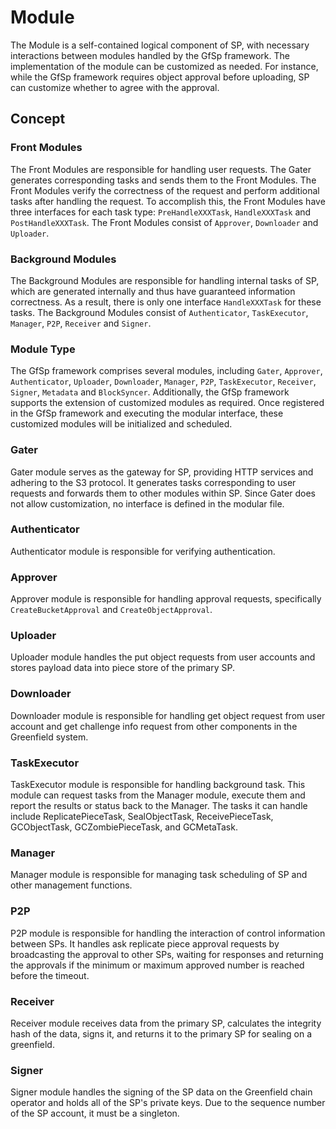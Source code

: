 # Module

The Module is a self-contained logical component of SP, with necessary interactions between modules handled by the GfSp
framework. The implementation of the module can be customized as needed. For instance, while the GfSp framework requires
object approval before uploading, SP can customize whether to agree with the approval.

## Concept

### Front Modules

The Front Modules are responsible for handling user requests. The Gater generates corresponding tasks and sends them to
the Front Modules. The Front Modules verify the correctness of the request and perform additional tasks after handling
the request. To accomplish this, the Front Modules have three interfaces for each task type: `PreHandleXXXTask`,
`HandleXXXTask` and `PostHandleXXXTask`. The Front Modules consist of `Approver`, `Downloader` and `Uploader`.

### Background Modules

The Background Modules are responsible for handling internal tasks of SP, which are generated internally and thus have
guaranteed information correctness. As a result, there is only one interface `HandleXXXTask` for these tasks. The Background
Modules consist of `Authenticator`, `TaskExecutor`, `Manager`, `P2P`, `Receiver` and `Signer`.

### Module Type

The GfSp framework comprises several modules, including `Gater`, `Approver`, `Authenticator`, `Uploader`, `Downloader`,
`Manager`, `P2P`, `TaskExecutor`, `Receiver`, `Signer`, `Metadata` and `BlockSyncer`. Additionally, the GfSp framework
supports the extension of customized modules as required. Once registered in the GfSp framework and executing the
modular interface, these customized modules will be initialized and scheduled.

### Gater

Gater module serves as the gateway for SP, providing HTTP services and adhering to the S3 protocol. It generates tasks
corresponding to user requests and forwards them to other modules within SP. Since Gater does not allow customization,
no interface is defined in the modular file.

### Authenticator

Authenticator module is responsible for verifying authentication.

### Approver

Approver module is responsible for handling approval requests, specifically `CreateBucketApproval` and `CreateObjectApproval`.

### Uploader

Uploader module handles the put object requests from user accounts and stores payload data into piece store of the primary SP.

### Downloader

Downloader module is responsible for handling get object request from user account and get challenge info request from
other components in the Greenfield system.

### TaskExecutor

TaskExecutor module is responsible for handling background task. This module can request tasks from the Manager module,
execute them and report the results or status back to the Manager. The tasks it can handle include ReplicatePieceTask,
SealObjectTask, ReceivePieceTask, GCObjectTask, GCZombiePieceTask, and GCMetaTask.

### Manager

Manager module is responsible for managing task scheduling of SP and other management functions.

### P2P

P2P module is responsible for handling the interaction of control information between SPs. It handles ask replicate piece 
approval requests by broadcasting the approval to other SPs, waiting for responses and returning the approvals if the 
minimum or maximum approved number is reached before the timeout.

### Receiver

Receiver module receives data from the primary SP, calculates the integrity hash of the data, signs it, and returns it
to the primary SP for sealing on a greenfield.

### Signer

Signer module handles the signing of the SP data on the Greenfield chain operator and holds all of the SP's private keys.
Due to the sequence number of the SP account, it must be a singleton.
